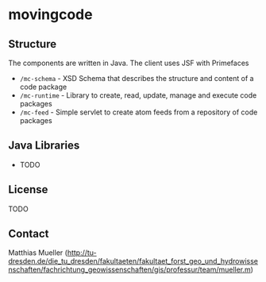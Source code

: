 # movingcode

## Structure

The components are written in Java. The client uses JSF with Primefaces

* ``/mc-schema`` - XSD Schema that describes the structure and content of a code package
* ``/mc-runtime`` - Library to create, read, update, manage and execute code packages
* ``/mc-feed`` - Simple servlet to create atom feeds from a repository of code packages

## Java Libraries

* TODO

## License

TODO

## Contact

Matthias Mueller (http://tu-dresden.de/die_tu_dresden/fakultaeten/fakultaet_forst_geo_und_hydrowissenschaften/fachrichtung_geowissenschaften/gis/professur/team/mueller.m)
